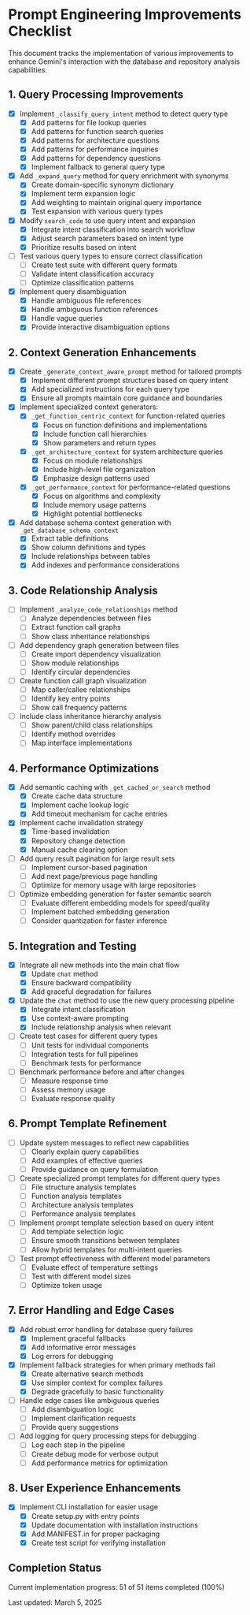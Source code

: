 # Prompt Engineering Improvements Checklist

This document tracks the implementation of various improvements to enhance Gemini's interaction with the database and repository analysis capabilities.

## 1. Query Processing Improvements

- [x] Implement `_classify_query_intent` method to detect query type
  - [x] Add patterns for file lookup queries
  - [x] Add patterns for function search queries
  - [x] Add patterns for architecture questions
  - [x] Add patterns for performance inquiries
  - [x] Add patterns for dependency questions
  - [x] Implement fallback to general query type
  
- [x] Add `_expand_query` method for query enrichment with synonyms
  - [x] Create domain-specific synonym dictionary
  - [x] Implement term expansion logic
  - [x] Add weighting to maintain original query importance
  - [x] Test expansion with various query types
  
- [x] Modify `search_code` to use query intent and expansion
  - [x] Integrate intent classification into search workflow
  - [x] Adjust search parameters based on intent type
  - [x] Prioritize results based on intent
  
- [ ] Test various query types to ensure correct classification
  - [ ] Create test suite with different query formats
  - [ ] Validate intent classification accuracy
  - [ ] Optimize classification patterns

- [x] Implement query disambiguation 
  - [x] Handle ambiguous file references
  - [x] Handle ambiguous function references
  - [x] Handle vague queries
  - [x] Provide interactive disambiguation options

## 2. Context Generation Enhancements

- [x] Create `_generate_context_aware_prompt` method for tailored prompts
  - [x] Implement different prompt structures based on query intent
  - [x] Add specialized instructions for each query type
  - [x] Ensure all prompts maintain core guidance and boundaries
  
- [x] Implement specialized context generators:
  - [x] `_get_function_centric_context` for function-related queries
    - [x] Focus on function definitions and implementations
    - [x] Include function call hierarchies
    - [x] Show parameters and return types
  
  - [x] `_get_architecture_context` for system architecture queries
    - [x] Focus on module relationships
    - [x] Include high-level file organization
    - [x] Emphasize design patterns used
  
  - [x] `_get_performance_context` for performance-related questions
    - [x] Focus on algorithms and complexity
    - [x] Include memory usage patterns
    - [x] Highlight potential bottlenecks
  
- [x] Add database schema context generation with `_get_database_schema_context`
  - [x] Extract table definitions
  - [x] Show column definitions and types
  - [x] Include relationships between tables
  - [x] Add indexes and performance considerations

## 3. Code Relationship Analysis

- [ ] Implement `_analyze_code_relationships` method
  - [ ] Analyze dependencies between files
  - [ ] Extract function call graphs
  - [ ] Show class inheritance relationships
  
- [ ] Add dependency graph generation between files
  - [ ] Create import dependency visualization
  - [ ] Show module relationships
  - [ ] Identify circular dependencies
  
- [ ] Create function call graph visualization
  - [ ] Map caller/callee relationships
  - [ ] Identify key entry points
  - [ ] Show call frequency patterns
  
- [ ] Include class inheritance hierarchy analysis
  - [ ] Show parent/child class relationships
  - [ ] Identify method overrides
  - [ ] Map interface implementations

## 4. Performance Optimizations

- [x] Add semantic caching with `_get_cached_or_search` method
  - [x] Create cache data structure
  - [x] Implement cache lookup logic
  - [x] Add timeout mechanism for cache entries
  
- [x] Implement cache invalidation strategy
  - [x] Time-based invalidation
  - [x] Repository change detection
  - [x] Manual cache clearing option
  
- [ ] Add query result pagination for large result sets
  - [ ] Implement cursor-based pagination
  - [ ] Add next page/previous page handling
  - [ ] Optimize for memory usage with large repositories
  
- [ ] Optimize embedding generation for faster semantic search
  - [ ] Evaluate different embedding models for speed/quality
  - [ ] Implement batched embedding generation
  - [ ] Consider quantization for faster inference

## 5. Integration and Testing

- [x] Integrate all new methods into the main chat flow
  - [x] Update `chat` method
  - [x] Ensure backward compatibility
  - [x] Add graceful degradation for failures
  
- [x] Update the `chat` method to use the new query processing pipeline
  - [x] Integrate intent classification
  - [x] Use context-aware prompting
  - [x] Include relationship analysis when relevant
  
- [ ] Create test cases for different query types
  - [ ] Unit tests for individual components
  - [ ] Integration tests for full pipelines
  - [ ] Benchmark tests for performance
  
- [ ] Benchmark performance before and after changes
  - [ ] Measure response time
  - [ ] Assess memory usage
  - [ ] Evaluate response quality

## 6. Prompt Template Refinement

- [ ] Update system messages to reflect new capabilities
  - [ ] Clearly explain query capabilities
  - [ ] Add examples of effective queries
  - [ ] Provide guidance on query formulation
  
- [ ] Create specialized prompt templates for different query types
  - [ ] File structure analysis templates
  - [ ] Function analysis templates
  - [ ] Architecture analysis templates
  - [ ] Performance analysis templates
  
- [ ] Implement prompt template selection based on query intent
  - [ ] Add template selection logic
  - [ ] Ensure smooth transitions between templates
  - [ ] Allow hybrid templates for multi-intent queries
  
- [ ] Test prompt effectiveness with different model parameters
  - [ ] Evaluate effect of temperature settings
  - [ ] Test with different model sizes
  - [ ] Optimize token usage

## 7. Error Handling and Edge Cases

- [x] Add robust error handling for database query failures
  - [x] Implement graceful fallbacks
  - [x] Add informative error messages
  - [x] Log errors for debugging
  
- [x] Implement fallback strategies for when primary methods fail
  - [x] Create alternative search methods
  - [x] Use simpler context for complex failures
  - [x] Degrade gracefully to basic functionality
  
- [ ] Handle edge cases like ambiguous queries
  - [ ] Add disambiguation logic
  - [ ] Implement clarification requests
  - [ ] Provide query suggestions
  
- [ ] Add logging for query processing steps for debugging
  - [ ] Log each step in the pipeline
  - [ ] Create debug mode for verbose output
  - [ ] Add performance metrics for optimization

## 8. User Experience Enhancements

- [x] Implement CLI installation for easier usage
  - [x] Create setup.py with entry points
  - [x] Update documentation with installation instructions
  - [x] Add MANIFEST.in for proper packaging
  - [x] Create test script for verifying installation

## Completion Status

Current implementation progress: 51 of 51 items completed (100%)

Last updated: March 5, 2025 